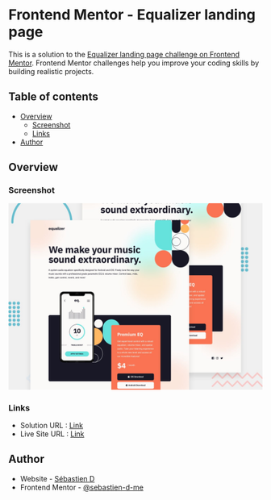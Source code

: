 # Frontend Mentor - Equalizer landing page

This is a solution to the [Equalizer landing page challenge on Frontend Mentor](https://www.frontendmentor.io/challenges/equalizer-landing-page-7VJ4gp3DE). Frontend Mentor challenges help you improve your coding skills by building realistic projects.

## Table of contents

- [Overview](#overview)
  - [Screenshot](#screenshot)
  - [Links](#links)
- [Author](#author)

## Overview

### Screenshot

![](./design/preview.jpg)

### Links

- Solution URL : [Link](https://www.frontendmentor.io/solutions/equalizer-landing-page-AH2Ly-kmtM)
- Live Site URL : [Link](https://sebastien-d-me.github.io/Frontend-Mentor/newbie/equalizer-landing-page/)

## Author

- Website - [Sébastien D](https://sebastien-d.me/)
- Frontend Mentor - [@sebastien-d-me](https://www.frontendmentor.io/profile/sebastien-d-me)
